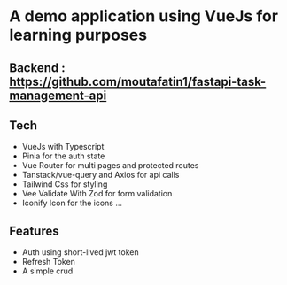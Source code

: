 # A demo application using VueJs for learning purposes
## Backend : https://github.com/moutafatin1/fastapi-task-management-api


## Tech
* VueJs with Typescript
* Pinia for the auth state
* Vue Router for multi pages and protected routes
* Tanstack/vue-query and Axios for api calls
* Tailwind Css for styling
* Vee Validate With Zod for form validation
* Iconify Icon for the icons
...

## Features
* Auth using short-lived jwt token
* Refresh Token
* A simple crud

